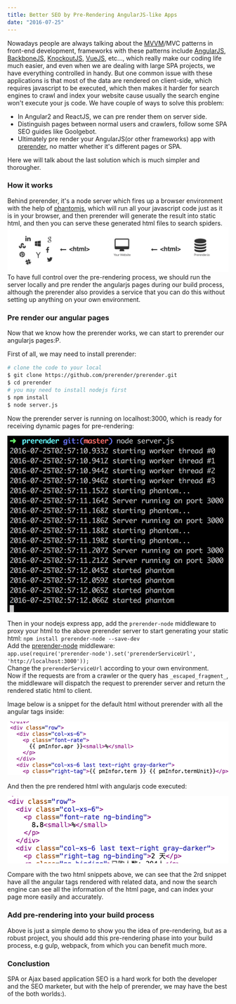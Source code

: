 ```yaml
---
title: Better SEO by Pre-Rendering AngularJS-like Apps
date: "2016-07-25"
---
```


Nowadays people are always talking about the [MVVM](https://en.wikipedia.org/wiki/Model%E2%80%93view%E2%80%93viewmodel)/MVC patterns in front-end development, frameworks with these patterns include [AngularJS](https://angularjs.org/), [BackboneJS](http://backbonejs.org/), [KnockoutJS](http://knockoutjs.com/), [VueJS](https://vuejs.org/), etc..., which really make our coding life much easier, and even when we are dealing with large SPA projects, we have everything controlled in handy. But one common issue with these applications is that most of the data are rendered on client-side, which requires javascript to be executed, which then makes it harder for search engines to crawl and index your website cause usually the search engine won't execute your js code. 
We have couple of ways to solve this problem:   

* In Angular2 and ReactJS, we can pre render them on server side.
* Distinguish pages between normal users and crawlers, follow some SPA SEO guides like Goolgebot.  
* Ultimately pre render your AngularJS(or other frameworks) app with [prerender](https://prerender.io/), no matter whether it's different pages or SPA.

Here we will talk about the last solution which is much simpler and thorougher.

### How it works  

Behind prerender, it's a node server which fires up a browser environment with the help of [phantomjs](http://phantomjs.org/), which will run all your javascript code just as it is in your browser, and then prerender will generate the result into static html, and then you can serve these generated html files to search spiders.  
![prerender diagram](../assets/images/2016/07/Screen-Shot-2016-07-25-at-10-43-33-AM-1.png)
To have full control over the pre-rendering process, we should run the server locally and pre render the angularjs pages during our build process, although the prerender also provides a service that you can do this without setting up anything on your own environment.

### Pre render our angular pages

Now that we know how the prerender works, we can start to prerender our angularjs pages:P.

First of all, we may need to install prerender: 
```bash
# clone the code to your local
$ git clone https://github.com/prerender/prerender.git
$ cd prerender
# you may need to install nodejs first
$ npm install
$ node server.js
```
Now the prerender server is running on localhost:3000, which is ready for receiving dynamic pages for pre-rendering:

![start prerender server](../assets/images/2016/07/Screen-Shot-2016-07-25-at-10-57-14-AM.png)

Then in your nodejs express app, add the `prerender-node` middleware to proxy your html to the above prerender server to start generating your static html:
`npm install prerender-node --save-dev`  
Add the [prerender-node](https://github.com/prerender/prerender-node) middleware:  
`app.use(require('prerender-node').set('prerenderServiceUrl', 'http://localhost:3000'));`  
Change the `prerenderServiceUrl` according to your own environment.  
Now if the requests are from a crawler or the query has `_escaped_fragment_`, the middleware will dispatch the request to prerender server and return the rendered static html to client.  

Image below is a snippet for the default html without prerender with all the angular tags inside:

![default html](../assets/images/2016/07/Screen-Shot-2016-07-25-at-11-21-31-AM.png)

And then the pre rendered html with angularjs code executed:
 
![pre rendered html](../assets/images/2016/07/Screen-Shot-2016-07-25-at-11-21-43-AM.png)

Compare with the two html snippets above, we can see that the 2rd snippet have all the angular tags rendered with related data, and now the search engine can see all the information of the html page, and can index your page more easily and accurately.

### Add pre-rendering into your build process

Above is just a simple demo to show you the idea of pre-rendering, but as a robust project, you should add this pre-rendering phase into your build process, e.g gulp, webpack, from which you can benefit much more.


### Conclustion

SPA or Ajax based application SEO is a hard work for both the developer and the SEO marketer, but with the help of prerender, we may have the best of the both worlds:).  